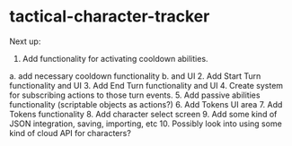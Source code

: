 # tactical-character-tracker
 
Next up:

1. Add functionality for activating cooldown abilities.

a. add necessary cooldown functionality
b. and UI
2. Add Start Turn functionality and UI
3. Add End Turn functionality and UI
4. Create system for subscribing actions to those turn events.
5. Add passive abilities functionality (scriptable objects as actions?)
6. Add Tokens UI  area
7. Add Tokens functionality
8. Add character select screen
9. Add some kind of JSON integration, saving, importing, etc
10. Possibly look into using some kind of cloud API for characters?